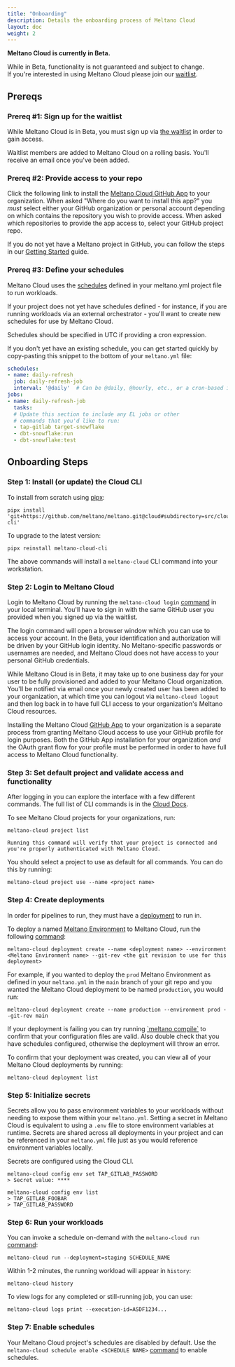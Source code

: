 ```yaml
---
title: "Onboarding"
description: Details the onboarding process of Meltano Cloud
layout: doc
weight: 2
---
```


<div class="notification is-info">
  <p><strong>Meltano Cloud is currently in Beta.</strong></p>
  <p>While in Beta, functionality is not guaranteed and subject to change. <br> If you're interested in using Meltano Cloud please join our <a href="https://meltano.com/cloud/">waitlist</a>.</p>
</div>

## Prereqs

### Prereq #1: Sign up for the waitlist

While Meltano Cloud is in Beta, you must sign up via [the waitlist](https://meltano.com/cloud/) in order to gain access.

Waitlist members are added to Meltano Cloud on a rolling basis. You'll receive an email once you've been added.

### Prereq #2: Provide access to your repo

Click the following link to install the [Meltano Cloud GitHub App](https://github.com/apps/meltano-cloud) to your organization.
When asked "Where do you want to install this app?" you _must_ select either your GitHub organization or personal account depending on which contains the repository you wish to provide access.
When asked which repositories to provide the app access to, select your GitHub project repo.

If you do not yet have a Meltano project in GitHub, you can follow the steps in our [Getting Started](/getting-started) guide.

### Prereq #3: Define your schedules

Meltano Cloud uses the [schedules](https://docs.meltano.com/concepts/project#schedules) defined in your meltano.yml project file to run workloads.

If your project does not yet have schedules defined - for instance, if you are running workloads via an external orchestrator - you'll want to create new schedules for use by Meltano Cloud.

Schedules should be specified in UTC if providing a cron expression.

If you don't yet have an existing schedule, you can get started quickly by copy-pasting this snippet to the bottom of your `meltano.yml` file:

```yml
schedules:
- name: daily-refresh
  job: daily-refresh-job
  interval: '@daily'  # Can be @daily, @hourly, etc., or a cron-based interval
jobs:
- name: daily-refresh-job
  tasks:
  # Update this section to include any EL jobs or other
  # commands that you'd like to run:
  - tap-gitlab target-snowflake
  - dbt-snowflake:run
  - dbt-snowflake:test
```

## Onboarding Steps

### Step 1: Install (or update) the Cloud CLI

To install from scratch using [pipx](https://pypa.github.io/pipx/installation/#install-pipx):

```console
pipx install 'git+https://github.com/meltano/meltano.git@cloud#subdirectory=src/cloud-cli'
```

To upgrade to the latest version:

```console
pipx reinstall meltano-cloud-cli
```

The above commands will install a `meltano-cloud` CLI command into your workstation.

### Step 2: Login to Meltano Cloud

Login to Meltano Cloud by running the `meltano-cloud login` [command](/cloud/cloud-cli#login) in your local terminal.
You'll have to sign in with the same GitHub user you provided when you signed up via the waitlist.

The login command will open a browser window which you can use to access your account. In the Beta, your identification and authorization will be driven by your GitHub login identity. No Meltano-specific passwords or usernames are needed, and Meltano Cloud does not have access to your personal GitHub credentials.

While Meltano Cloud is in Beta, it may take up to one business day for your user to be fully provisioned and added to your Meltano Cloud organization. You'll be notified via email once your newly created user has been added to your organization, at which time you can logout via `meltano-cloud logout` and then log back in to have full CLI access to your organization's Meltano Cloud resources.

<div class="notification is-info">
  <p>Installing the Meltano Cloud <a href="#prereq-2-provide-access-to-your-repo">GitHub App</a> to your organization is a separate process from granting Meltano Cloud access to use your GitHub profile for login purposes. Both the GitHub App installation for your organization <em>and</em> the OAuth grant flow for your profile must be performed in order to have full access to Meltano Cloud functionality.</p>
</div>


### Step 3: Set default project and validate access and functionality

After logging in you can explore the interface with a few different commands.
The full list of CLI commands is in the [Cloud Docs](https://docs.meltano.com/cloud/cloud-cli).

To see Meltano Cloud projects for your organizations, run:
```console
meltano-cloud project list
```
```console
Running this command will verify that your project is connected and you're properly authenticated with Meltano Cloud.
```

You should select a project to use as default for all commands.
You can do this by running:
```console
meltano-cloud project use --name <project name>
```

### Step 4: Create deployments

In order for pipelines to run, they must have a [deployment](/cloud/concepts#meltano-cloud-deployments) to run in.

To deploy a named [Meltano Environment](/concepts/environments) to Meltano Cloud, run the following [command](https://docs.meltano.com/cloud/cloud-cli#deployment):

```console
meltano-cloud deployment create --name <deployment name> --environment <Meltano Environment name> --git-rev <the git revision to use for this deployment>
```

For example, if you wanted to deploy the `prod` Meltano Environment as defined in your `meltano.yml` in the `main` branch of your git repo and you wanted the Meltano Cloud deployment to be named `production`,  you would run:

```console
meltano-cloud deployment create --name production --environment prod --git-rev main
```

<div class="notification is-info">
  <p>If your deployment is failing you can try running <a href="/reference/command-line-interface#compile">`meltano compile`</a> to confirm that your configuration files are valid.
  Also double check that you have schedules configured, otherwise the deployment will throw an error.</p>
</div>

To confirm that your deployment was created, you can view all of your Meltano Cloud deployments by running:
```console
meltano-cloud deployment list
```

### Step 5: Initialize secrets

Secrets allow you to pass environment variables to your workloads without needing to expose them within your `meltano.yml`.
Setting a secret in Meltano Cloud is equivalent to using a `.env` file to store environment variables at runtime.
Secrets are shared across all deployments in your project and can be referenced in your `meltano.yml` file just as you would reference environment variables locally.

Secrets are configured using the Cloud CLI.

```console
meltano-cloud config env set TAP_GITLAB_PASSWORD
> Secret value: ****
```

```console
meltano-cloud config env list
> TAP_GITLAB_FOOBAR
> TAP_GITLAB_PASSWORD
```

### Step 6: Run your workloads

You can invoke a schedule on-demand with the `meltano-cloud run` [command](/cloud/cloud-cli#run):

```console
meltano-cloud run --deployment=staging SCHEDULE_NAME
```

Within 1-2 minutes, the running workload will appear in `history`:

```console
meltano-cloud history
```

To view logs for any completed or still-running job, you can use:

```console
meltano-cloud logs print --execution-id=ASDF1234...
```

### Step 7: Enable schedules

Your Meltano Cloud project's schedules are disabled by default.
Use the `meltano-cloud schedule enable <SCHEDULE NAME>` [command](/cloud/cloud-cli#schedule) to enable schedules.
